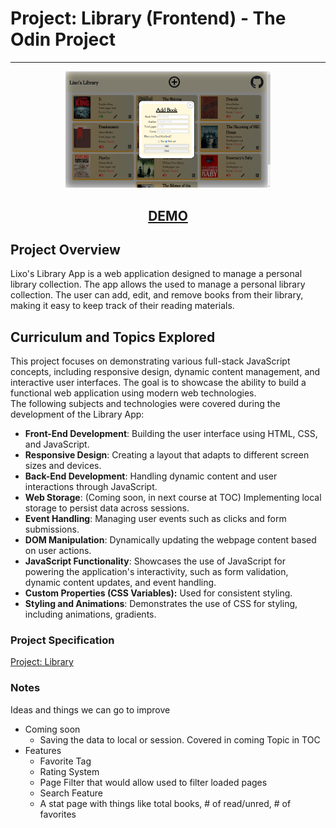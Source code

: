 # Project: Library (Frontend) - The Odin Project
<hr />

<p style="text-align: center;">
  <img src="./screenshot.png" alt="screenshot2" width="65%"/>  
</p>
<h2 style="text-align: center;">
<a href="https://lixoten.github.io/library-app-odin/">DEMO</a>
</h2>


## Project Overview
Lixo's Library App is a web application designed to manage a personal library collection.
The app allows the used to manage a personal library collection. The user can add, edit, and remove books from their library, making it easy to keep track of their reading materials. 


## Curriculum and Topics Explored
This project focuses on demonstrating various full-stack JavaScript concepts, including responsive design, dynamic content management, and interactive user interfaces. The goal is to showcase the ability to build a functional web application using modern web technologies.  
The following subjects and technologies were covered during the development of the Library App:

- **Front-End Development**: Building the user interface using HTML, CSS, and JavaScript.
- **Responsive Design**: Creating a layout that adapts to different screen sizes and devices.
- **Back-End Development**: Handling dynamic content and user interactions through JavaScript.
- **Web Storage**: (Coming soon, in next course at TOC) Implementing local storage to persist data across sessions.
- **Event Handling**: Managing user events such as clicks and form submissions.
- **DOM Manipulation**: Dynamically updating the webpage content based on user actions.
- **JavaScript Functionality**: Showcases the use of JavaScript for powering the application's interactivity, such as form validation, dynamic content updates, and event handling.
- **Custom Properties (CSS Variables):** Used for consistent styling.
- **Styling and Animations**: Demonstrates the use of CSS for styling, including animations, gradients.


### Project Specification
[Project: Library](https://www.theodinproject.com/lessons/node-path-javascript-library)



### Notes

Ideas and things we can go to improve
* Coming soon
  * Saving the data to local or session. Covered in coming Topic in TOC
* Features
  * Favorite Tag
  * Rating System
  * Page Filter that would allow used to filter loaded pages
  * Search Feature
  * A stat page with things like total books, # of read/unred, # of favorites 

